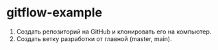 # gitflow-example

1. Создать репозиторий на GitHub и клонировать его на компьютер.
2. Создать ветку разработки от главной (master, main).
